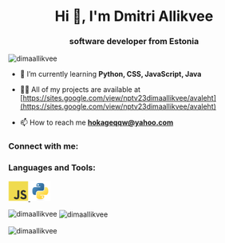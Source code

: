 <h1 align="center">Hi 👋, I'm Dmitri Allikvee</h1>
<h3 align="center">software developer from Estonia</h3>

<p align="left"> <img src="https://komarev.com/ghpvc/?username=dimaallikvee&label=Profile%20views&color=0e75b6&style=flat" alt="dimaallikvee" /> </p>

- 🌱 I’m currently learning **Python, CSS, JavaScript, Java**

- 👨‍💻 All of my projects are available at [https://sites.google.com/view/nptv23dimaallikvee/avaleht](https://sites.google.com/view/nptv23dimaallikvee/avaleht)

- 📫 How to reach me **hokageqqw@yahoo.com**

<h3 align="left">Connect with me:</h3>
<p align="left">
</p>

<h3 align="left">Languages and Tools:</h3>
<p align="left"> <a href="https://developer.mozilla.org/en-US/docs/Web/JavaScript" target="_blank" rel="noreferrer"> <img src="https://raw.githubusercontent.com/devicons/devicon/master/icons/javascript/javascript-original.svg" alt="javascript" width="40" height="40"/> </a> <a href="https://www.python.org" target="_blank" rel="noreferrer"> <img src="https://raw.githubusercontent.com/devicons/devicon/master/icons/python/python-original.svg" alt="python" width="40" height="40"/> </a> </p>

<p><img align="left" src="https://github-readme-stats.vercel.app/api/top-langs?username=dimaallikvee&show_icons=true&locale=en&layout=compact" alt="dimaallikvee" /></p>

<p>&nbsp;<img align="center" src="https://github-readme-stats.vercel.app/api?username=dimaallikvee&show_icons=true&locale=en" alt="dimaallikvee" /></p>

<p><img align="center" src="https://github-readme-streak-stats.herokuapp.com/?user=dimaallikvee&" alt="dimaallikvee" /></p>

